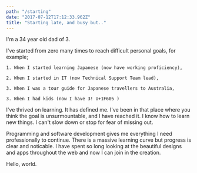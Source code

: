 ```yaml
---
path: "/starting"
date: "2017-07-12T17:12:33.962Z"
title: "Starting late, and busy but.."
---
```


I'm a 34 year old dad of 3.

I've started from zero many times to reach difficult personal goals, for example;

    1. When I started learning Japanese (now have working proficiency),

    2. When I started in IT (now Technical Support Team lead),
    
    3. When I was a tour guide for Japanese travellers to Australia,
    
    3. When I had kids (now I have 3! U+1F605 )


I've thrived on learning.  It has defined me.  I've been in that place where you think the goal is unsurmountable, and I have reached it. I know how to learn new things. I can't slow down or stop for fear of missing out. 

Programming and software development gives me everything I need professionally to continue.  There is a massive learning curve but progress is clear and noticable. I have spent so long looking at the beautiful designs and apps throughout the web and now I can join in the creation.
 
Hello, world.